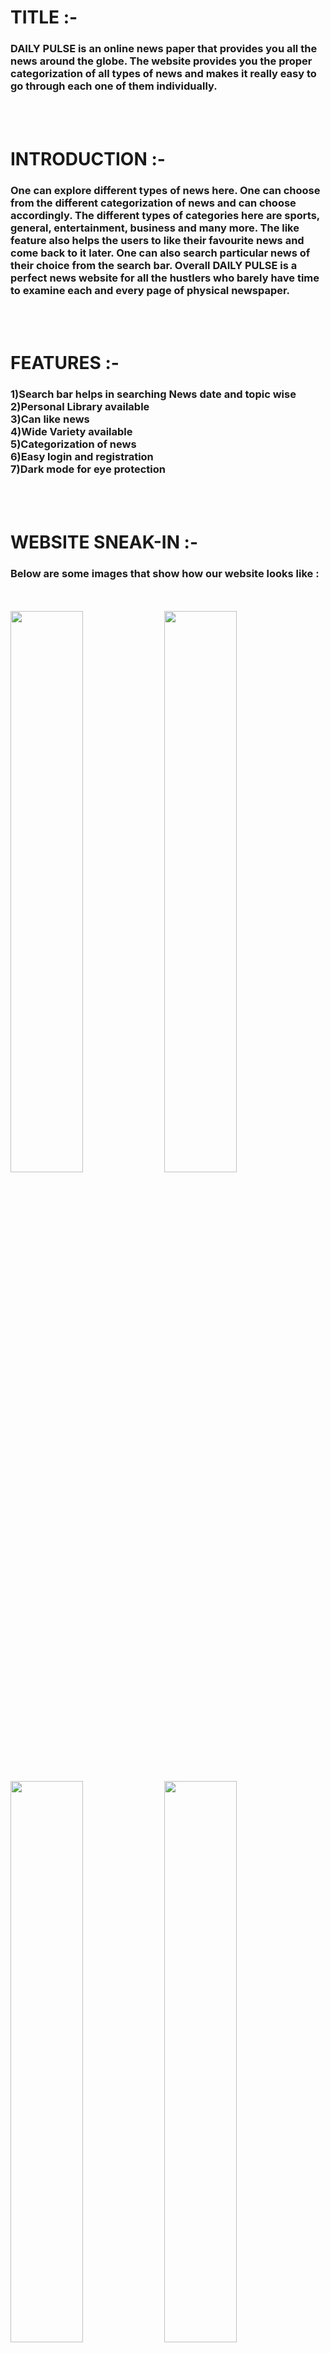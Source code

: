 <h1>TITLE :- </h1>
<h3>
DAILY PULSE is an online news paper that provides you all the news around the globe. The website provides you the proper categorization of all types of news and makes it really easy to go through each one of them individually.
</h3></br></br>
<h1>INTRODUCTION :-</h1>
<h3>
One can explore different types of news here. One can choose from the different categorization of news and can choose accordingly. The different types of categories here are sports, general, entertainment, business and many more. The like feature also helps the users to like their favourite news and come back to it later. One can also search particular news of their choice from the search bar. Overall DAILY PULSE is a perfect news website for all the hustlers who barely have time to examine each and every page of physical newspaper.
</h3></br></br>
<h1>FEATURES :-</h1>
<h3>
1)Search bar helps in searching News date and topic wise</br>
2)Personal Library available</br>
3)Can like news</br>
4)Wide Variety available</br>
5)Categorization of news</br>
6)Easy login and registration</br>
7)Dark mode for eye protection</br>
</h3></br></br>
<h1>WEBSITE SNEAK-IN :-</h1>
<h3>Below are some images that show how our website looks like :</h3>
<br></br>
<img src="./ONE.png"  width="48%" height="48%">
<img src="./TWO.png"  width="48%" height="48%">
<img src="./THREE.png"  width="48%" height="48%">
<img src="./FOUR.png"  width="48%" height="48%">
<img src="./FIVE.png"  width="48%" height="48%">
</br></br>


